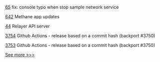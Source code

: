 
[65](https://github.com/hyperledger-labs/fabric-operator/pull/65) fix: console typo when stop sample network service

[642](https://github.com/hyperledger-labs/blockchain-carbon-accounting/pull/642) Methane app updates

[44](https://github.com/hyperledger-labs/yui-corda-ibc/pull/44) Relayer API server

[3754](https://github.com/hyperledger/fabric/pull/3754) Github Actions - release based on a commit hash (backport #3750)

[3753](https://github.com/hyperledger/fabric/pull/3753) Github Actions - release based on a commit hash (backport #3750)


[See more >>>](https://start-here.hyperledger.org/pull-requests)
